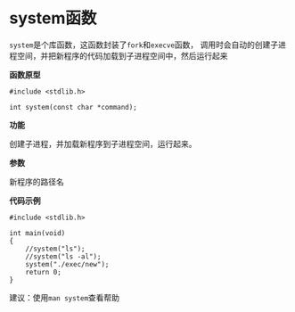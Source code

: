 # system函数

`system`是个库函数，这函数封装了`fork`和`execve`函数，
调用时会自动的创建子进程空间，并把新程序的代码加载到子进程空间中，然后运行起来

**函数原型**

```
#include <stdlib.h>

int system(const char *command);
```

**功能**

创建子进程，并加载新程序到子进程空间，运行起来。

**参数**

新程序的路径名

**代码示例**

```
#include <stdlib.h>

int main(void)
{
    //system("ls");
    //system("ls -al");
    system("./exec/new");
    return 0;
}
```

建议：使用`man system`查看帮助
